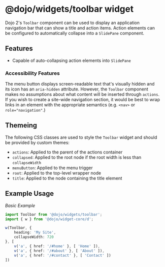 # @dojo/widgets/toolbar widget

Dojo 2's `Toolbar` component can be used to display an application navigation bar that can show a title and action items. Action elements can be configured to automatically collapse into a `SlidePane` component.

## Features

- Capable of auto-collapsing action elements into `SlidePane`

### Accessibility Features

The menu button displays screen-readable text that's visually hidden and its icon has an `aria-hidden` attribute. However, the `Toolbar` component makes no assumptions about what content will be inserted through `actions`. If you wish to create a site-wide navigation section, it would be best to wrap links in an element with the appropriate semantics (e.g. `<nav>` or `role="navigation"`.)

## Themeing

The following CSS classes are used to style the `Toolbar` widget and should be provided by custom themes:

- `actions`: Applied to the parent of the actions container
- `collapsed`: Applied to the root node if the root width is less than `collapseWidth`
- `menuButton`: Applied to the menu trigger
- `root`: Applied to the top-level wrapper node
- `title`: Applied to the node containing the title element

## Example Usage

*Basic Example*
```typescript
import Toolbar from '@dojo/widgets/toolbar';
import { w } from '@dojo/widget-core/d';

w(Toolbar, {
	heading: 'My Site',
	collapseWidth: 720
}, [
	v('a', { href: '/#home' }, [ 'Home' ]),
	v('a', { href: '/#about' }, [ 'About' ]),
	v('a', { href: '/#contact' }, [ 'Contact' ])
])
```
